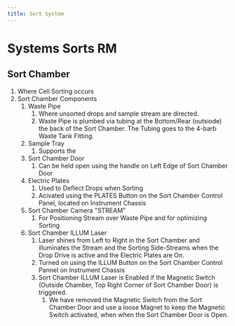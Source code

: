 ```yaml
---
title: Sort System
---
```






<!-- Reference Links -->
<!-- Usage -->
<!-- [img-label]: ./assets/filename.png -->
<!-- ![Caption Text][img-label] -->
<!-- Assets -->

<!-- URLs -->

<!-- End Ref Links -->

# Systems Sorts RM



## Sort Chamber

1. Where Cell Sorting occurs
2. Sort Chamber Components
    1. Waste Pipe
        1. Where unsorted drops and sample stream are directed. 
        2. Waste Pipe is plumbed via tubing at the Bottom/Rear (outsiode) the back of the Sort Chamber. The Tubing goes to the 4-barb Waste Tank Fitting.
    2. Sample Tray
        1. Supports the 
    3. Sort Chamber Door
        1. Can be held open using the handle on Left Edge of Sort Chamber Door
    4. Electric Plates
        1. Used to Deflect Drops when Sorting
        2. Acivated using the PLATES Button on the Sort Chamber Control Panel, located on Instrument Chassis
    5. Sort Chamber Camera "STREAM"
        1. For Positioning Stream over Waste Pipe and for optimizing Sorting
    6. Sort Chamber ILLUM Laser
        1. Laser shines from Left to Right in the Sort Chamber and illuminates the Stream and the Sorting Side-Streams when the Drop Drive is active and the Electric Plates are On.
        2. Turned on using the ILLUM Button on the Sort Chamber Control Pannel on Instrument Chassis
        3. Sort Chamber ILLUM Laser is Enabled if the Magnetic Switch (Outside Chamber, Top Right Corner of Sort Chamber Door) is triggered.
            1. We have removed the Magnetic Switch from the Sort Chamber Door and use a loose Magnet to keep the Magnetic Switch activated, when when the Sort Chamber Door is Open.
